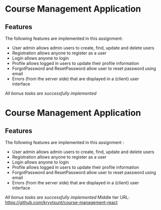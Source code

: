 # Course Management Application
## Features
The following features are implemented in this assignment:
* User admin allows admin users to create, find, update and delete users
* Registration allows anyone to register as a user
* Login allows anyone to login
* Profile allows logged in users to update their profile information
* ForgotPassword and ResetPassword allow user to reset password using email
* Errors (from the server side) that are displayed in a (client) user interface

_All bonus tasks are successfully implemented_
# Course Management Application
## Features
The following features are implemented in this assignment :
* User admin allows admin users to create, find, update and delete users
* Registration allows anyone to register as a user
* Login allows anyone to login
* Profile allows logged in users to update their profile information
* ForgotPassword and ResetPassword allow user to reset password using email
* Errors (from the server side) that are displayed in a (client) user interface

_All bonus tasks are successfully implemented_
Middle tier URL: https://github.com/kryvtsunt/course-management-react
